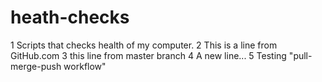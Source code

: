 # heath-checks
1
Scripts that checks health of my computer.
2
This is a line from GitHub.com
3
this line from master branch
4
A new line...
5
Testing "pull-merge-push workflow"
